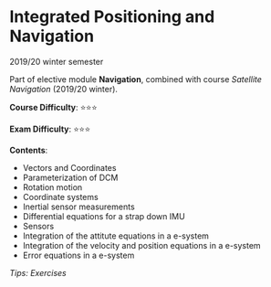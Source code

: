 # Integrated Positioning and Navigation

2019/20 winter semester

Part of elective module **Navigation**, combined with course *Satellite Navigation* (2019/20 winter).

**Course Difficulty**: ⭐️⭐️⭐️

**Exam Difficulty**: ⭐️⭐️⭐️

**Contents**:

* Vectors and Coordinates
* Parameterization of DCM
* Rotation motion
* Coordinate systems
* Inertial sensor measurements
* Differential equations for a strap down IMU
* Sensors
* Integration of the attitute equations in a e-system
* Integration of the velocity and position equations in a e-system
* Error equations in a e-system

*Tips: Exercises*